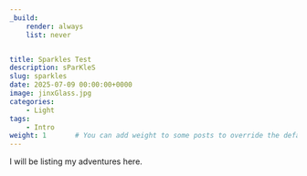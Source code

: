 ```yaml
---
_build:
    render: always
    list: never


title: Sparkles Test
description: sParKleS
slug: sparkles
date: 2025-07-09 00:00:00+0000
image: jinxGlass.jpg
categories:
    - Light
tags:
    - Intro
weight: 1       # You can add weight to some posts to override the default sorting (date descending)
---
```


I will be listing my adventures here.